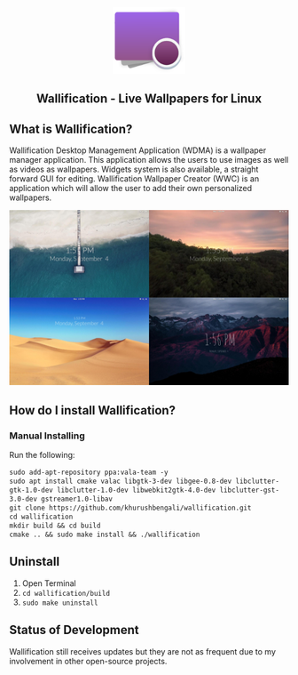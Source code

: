 <p align="center"><img src="https://raw.githubusercontent.com/khurushbengali/wallification/master/screenshots/wallification-icon.png" width="130"></p>
<h2 align="center">Wallification - Live Wallpapers for Linux</h2>



## What is Wallification?

Wallification Desktop Management Application (WDMA) is a wallpaper manager application.
This application allows the users to use images as well as videos as wallpapers.
Widgets system is also available, a straight forward GUI for editing.
Wallification Wallpaper Creator (WWC) is an application which will allow the user to add their own personalized wallpapers.

![s1](https://raw.githubusercontent.com/khurushbengali/wallification/master/screenshots/collage.jpg)



## How do I install Wallification?

### Manual Installing

Run the following:
```
sudo add-apt-repository ppa:vala-team -y
sudo apt install cmake valac libgtk-3-dev libgee-0.8-dev libclutter-gtk-1.0-dev libclutter-1.0-dev libwebkit2gtk-4.0-dev libclutter-gst-3.0-dev gstreamer1.0-libav
git clone https://github.com/khurushbengali/wallification.git
cd wallification
mkdir build && cd build
cmake .. && sudo make install && ./wallification
```



## Uninstall

1. Open Terminal
2. `cd wallification/build`
3. `sudo make uninstall`



## Status of Development

Wallification still receives updates but they are not as frequent due to my involvement in other open-source projects.


